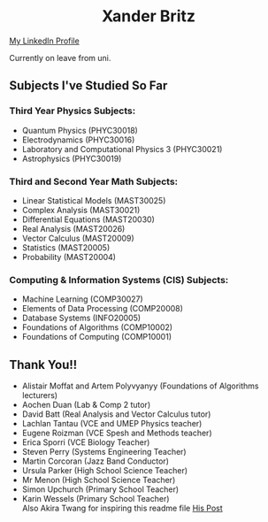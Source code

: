 <h1 align="center">Xander Britz</h1>

 
[My LinkedIn Profile](www.linkedin.com/in/xanderbritz)  

Currently on leave from uni. 
## Subjects I've Studied So Far
### Third Year Physics Subjects:
- Quantum Physics (PHYC30018)
- Electrodynamics (PHYC30016)
- Laboratory and Computational Physics 3 (PHYC30021)
- Astrophysics (PHYC30019)

### Third and Second Year Math Subjects:
- Linear Statistical Models (MAST30025)
- Complex Analysis (MAST30021)
- Differential Equations (MAST20030)
- Real Analysis (MAST20026)
- Vector Calculus (MAST20009)
- Statistics (MAST20005)
- Probability (MAST20004)

### Computing & Information Systems (CIS) Subjects:
- Machine Learning (COMP30027)
- Elements of Data Processing (COMP20008)
- Database Systems (INFO20005)
- Foundations of Algorithms (COMP10002)
- Foundations of Computing (COMP10001)

## Thank You!!
- Alistair Moffat and Artem Polyvyanyy (Foundations of Algorithms lecturers)
- Aochen Duan (Lab & Comp 2 tutor)
- David Batt (Real Analysis and Vector Calculus tutor)
- Lachlan Tantau (VCE and UMEP Physics teacher)
- Eugene Roizman (VCE Spesh and Methods teacher)
- Erica Sporri (VCE Biology Teacher)
- Steven Perry (Systems Engineering Teacher)
- Martin Corcoran (Jazz Band Conductor) 
- Ursula Parker (High School Science Teacher)
- Mr Menon (High School Science Teacher)
- Simon Upchurch (Primary School Teacher)  
- Karin Wessels (Primary School Teacher)  
Also Akira Twang for inspiring this readme file [His Post](https://github.com/akiratwang/UniMelb-Data-Science-Information/blob/main/README.md)
